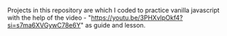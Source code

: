 Projects in this repository are which I coded to practice vanilla javascript with the help of the video - "https://youtu.be/3PHXvlpOkf4?si=s7ma6XVGywC78e6Y" as guide and lesson.
